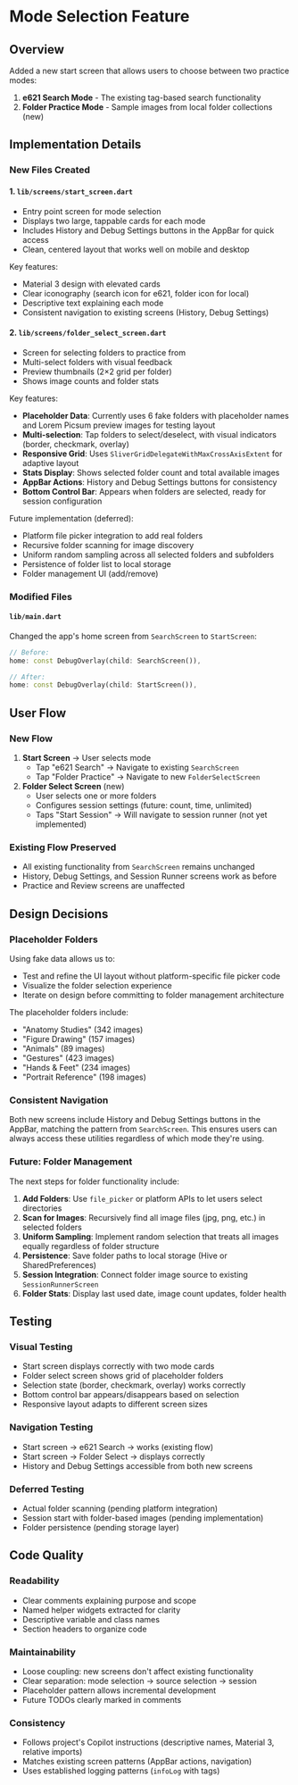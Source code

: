 # Mode Selection Feature

## Overview
Added a new start screen that allows users to choose between two practice modes:
1. **e621 Search Mode** - The existing tag-based search functionality
2. **Folder Practice Mode** - Sample images from local folder collections (new)

## Implementation Details

### New Files Created

#### 1. `lib/screens/start_screen.dart`
- Entry point screen for mode selection
- Displays two large, tappable cards for each mode
- Includes History and Debug Settings buttons in the AppBar for quick access
- Clean, centered layout that works well on mobile and desktop

Key features:
- Material 3 design with elevated cards
- Clear iconography (search icon for e621, folder icon for local)
- Descriptive text explaining each mode
- Consistent navigation to existing screens (History, Debug Settings)

#### 2. `lib/screens/folder_select_screen.dart`
- Screen for selecting folders to practice from
- Multi-select folders with visual feedback
- Preview thumbnails (2×2 grid per folder)
- Shows image counts and folder stats

Key features:
- **Placeholder Data**: Currently uses 6 fake folders with placeholder names and Lorem Picsum preview images for testing layout
- **Multi-selection**: Tap folders to select/deselect, with visual indicators (border, checkmark, overlay)
- **Responsive Grid**: Uses `SliverGridDelegateWithMaxCrossAxisExtent` for adaptive layout
- **Stats Display**: Shows selected folder count and total available images
- **AppBar Actions**: History and Debug Settings buttons for consistency
- **Bottom Control Bar**: Appears when folders are selected, ready for session configuration

Future implementation (deferred):
- Platform file picker integration to add real folders
- Recursive folder scanning for image discovery
- Uniform random sampling across all selected folders and subfolders
- Persistence of folder list to local storage
- Folder management UI (add/remove)

### Modified Files

#### `lib/main.dart`
Changed the app's home screen from `SearchScreen` to `StartScreen`:
```dart
// Before:
home: const DebugOverlay(child: SearchScreen()),

// After:
home: const DebugOverlay(child: StartScreen()),
```

## User Flow

### New Flow
1. **Start Screen** → User selects mode
   - Tap "e621 Search" → Navigate to existing `SearchScreen`
   - Tap "Folder Practice" → Navigate to new `FolderSelectScreen`
2. **Folder Select Screen** (new)
   - User selects one or more folders
   - Configures session settings (future: count, time, unlimited)
   - Taps "Start Session" → Will navigate to session runner (not yet implemented)

### Existing Flow Preserved
- All existing functionality from `SearchScreen` remains unchanged
- History, Debug Settings, and Session Runner screens work as before
- Practice and Review screens are unaffected

## Design Decisions

### Placeholder Folders
Using fake data allows us to:
- Test and refine the UI layout without platform-specific file picker code
- Visualize the folder selection experience
- Iterate on design before committing to folder management architecture

The placeholder folders include:
- "Anatomy Studies" (342 images)
- "Figure Drawing" (157 images)
- "Animals" (89 images)
- "Gestures" (423 images)
- "Hands & Feet" (234 images)
- "Portrait Reference" (198 images)

### Consistent Navigation
Both new screens include History and Debug Settings buttons in the AppBar, matching the pattern from `SearchScreen`. This ensures users can always access these utilities regardless of which mode they're using.

### Future: Folder Management
The next steps for folder functionality include:
1. **Add Folders**: Use `file_picker` or platform APIs to let users select directories
2. **Scan for Images**: Recursively find all image files (jpg, png, etc.) in selected folders
3. **Uniform Sampling**: Implement random selection that treats all images equally regardless of folder structure
4. **Persistence**: Save folder paths to local storage (Hive or SharedPreferences)
5. **Session Integration**: Connect folder image source to existing `SessionRunnerScreen`
6. **Folder Stats**: Display last used date, image count updates, folder health

## Testing

### Visual Testing
- Start screen displays correctly with two mode cards
- Folder select screen shows grid of placeholder folders
- Selection state (border, checkmark, overlay) works correctly
- Bottom control bar appears/disappears based on selection
- Responsive layout adapts to different screen sizes

### Navigation Testing
- Start screen → e621 Search → works (existing flow)
- Start screen → Folder Select → displays correctly
- History and Debug Settings accessible from both new screens

### Deferred Testing
- Actual folder scanning (pending platform integration)
- Session start with folder-based images (pending implementation)
- Folder persistence (pending storage layer)

## Code Quality

### Readability
- Clear comments explaining purpose and scope
- Named helper widgets extracted for clarity
- Descriptive variable and class names
- Section headers to organize code

### Maintainability
- Loose coupling: new screens don't affect existing functionality
- Clear separation: mode selection → source selection → session
- Placeholder pattern allows incremental development
- Future TODOs clearly marked in comments

### Consistency
- Follows project's Copilot instructions (descriptive names, Material 3, relative imports)
- Matches existing screen patterns (AppBar actions, navigation)
- Uses established logging patterns (`infoLog` with tags)
